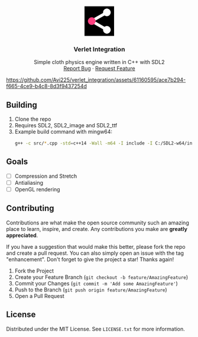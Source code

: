 <a name="readme-top"></a>

<!-- PROJECT LOGO -->
<br />
<div align="center">
  <a href="https://github.com/Avi225/verlet_integration">
    <img src="res/logo.png" alt="Logo" width="80" height="80">
  </a>

<h3 align="center">Verlet Integration</h3>

  <p align="center">
    Simple cloth physics engine written in C++ with SDL2
    <br>
    <a href="https://github.com/Avi225/verlet_integration/issues">Report Bug</a>
    ·
    <a href="https://github.com/Avi225/verlet_integration/issues">Request Feature</a>
  </p>
</div>

https://github.com/Avi225/verlet_integration/assets/61160595/ace7b294-f665-4ce9-b4c8-8d3f9437254d

## Building
1. Clone the repo
2. Requires SDL2, SDL2_image and SDL2_ttf
3. Example build command with mingw64:
   ```sh
   g++ -c src/*.cpp -std=c++14 -Wall -m64 -I include -I C:/SDL2-w64/include && g++ *.o -o bin/release/cloth src/icon.res -L C:/SDL2-w64/lib -lmingw32 -lSDL2main -lSDL2 -lSDL2_image -lSDL2_ttf
   ```



<!-- ROADMAP -->
## Goals

- [ ] Compression and Stretch 
- [ ] Antialiasing
- [ ] OpenGL rendering

<!-- CONTRIBUTING -->
## Contributing

Contributions are what make the open source community such an amazing place to learn, inspire, and create. Any contributions you make are **greatly appreciated**.

If you have a suggestion that would make this better, please fork the repo and create a pull request. You can also simply open an issue with the tag "enhancement".
Don't forget to give the project a star! Thanks again!

1. Fork the Project
2. Create your Feature Branch (`git checkout -b feature/AmazingFeature`)
3. Commit your Changes (`git commit -m 'Add some AmazingFeature'`)
4. Push to the Branch (`git push origin feature/AmazingFeature`)
5. Open a Pull Request


<!-- LICENSE -->
## License

Distributed under the MIT License. See `LICENSE.txt` for more information.

[forks-shield]: https://img.shields.io/github/forks/github_username/repo_name.svg?style=for-the-badge
[forks-url]: https://github.com/Avi225/verlet_integration/forks
[stars-shield]: https://img.shields.io/github/stars/github_username/repo_name.svg?style=for-the-badge
[stars-url]: https://github.com/Avi225/verlet_integration/stargazers
[issues-shield]: https://img.shields.io/github/issues/github_username/repo_name.svg?style=for-the-badge
[issues-url]: https://github.com/Avi225/verlet_integration/issues
[license-shield]: https://img.shields.io/github/license/github_username/repo_name.svg?style=for-the-badge
[license-url]: https://github.com/Avi225/verlet_integration/blob/main/LICENSE
